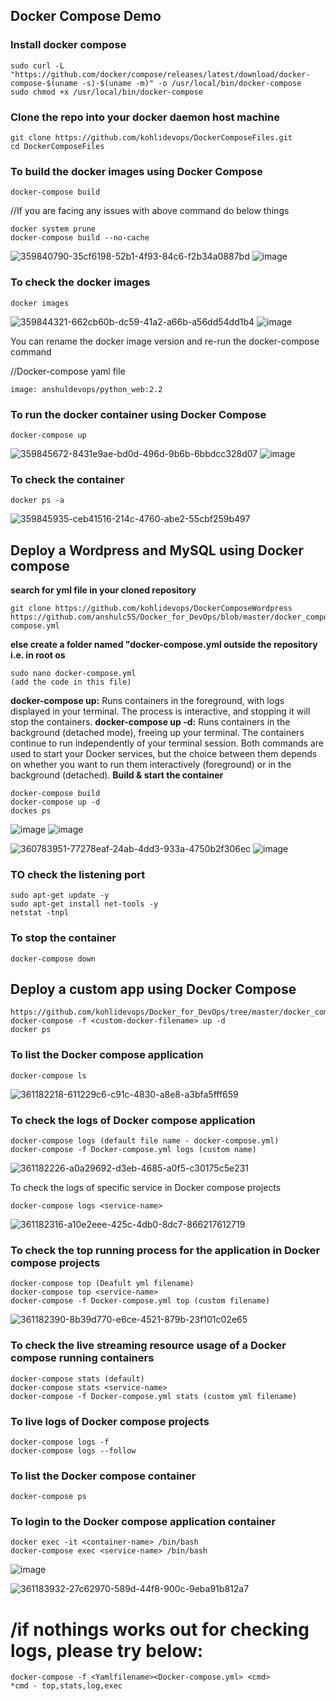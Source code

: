 ## Docker Compose Demo
### Install docker compose
```
sudo curl -L "https://github.com/docker/compose/releases/latest/download/docker-compose-$(uname -s)-$(uname -m)" -o /usr/local/bin/docker-compose
sudo chmod +x /usr/local/bin/docker-compose
```
### Clone the repo into your docker daemon host machine
```
git clone https://github.com/kohlidevops/DockerComposeFiles.git
cd DockerComposeFiles
```
### To build the docker images using Docker Compose
```
docker-compose build
```
//If you are facing any issues with above command do below things
```
docker system prune
docker-compose build --no-cache
```
![359840790-35cf6198-52b1-4f93-84c6-f2b34a0887bd](https://github.com/user-attachments/assets/01f6207b-3148-4a53-90a6-b1f9fc987a30)
![image](https://github.com/user-attachments/assets/d0e415f2-ab81-4226-8713-6579933b3719)


### To check the docker images
```
docker images
```
![359844321-662cb60b-dc59-41a2-a66b-a56dd54dd1b4](https://github.com/user-attachments/assets/71e23674-88d7-443f-8956-ef60b36a2013)
![image](https://github.com/user-attachments/assets/ef9cfad6-f363-4536-bd8c-5a114cd81439)


You can rename the docker image version and re-run the docker-compose command

//Docker-compose yaml file
```
image: anshuldevops/python_web:2.2
```
### To run the docker container using Docker Compose
```
docker-compose up
```
![359845672-8431e9ae-bd0d-496d-9b6b-6bbdcc328d07](https://github.com/user-attachments/assets/672a3993-df9f-4501-86bf-cf53c05448a9)
![image](https://github.com/user-attachments/assets/2244fbbf-fbe5-44a3-906b-26f2dda90d76)

### To check the container
```
docker ps -a
```
![359845935-ceb41516-214c-4760-abe2-55cbf259b497](https://github.com/user-attachments/assets/83acf835-fe7f-448e-abf0-f2592c4d447e)

## Deploy a Wordpress and MySQL using Docker compose
**search for yml file in your cloned repository**
```
git clone https://github.com/kohlidevops/DockerComposeWordpress
https://github.com/anshulc55/Docker_for_DevOps/blob/master/docker_compose_wordpress_mysql/docker-compose.yml
```
**else create a folder named "docker-compose.yml outside the repository i.e. in root os**
```
sudo nano docker-compose.yml
(add the code in this file)
```
**docker-compose up:** Runs containers in the foreground, with logs displayed in your terminal. The process is interactive, and stopping it will stop the containers.
**docker-compose up -d:** Runs containers in the background (detached mode), freeing up your terminal. The containers continue to run independently of your terminal session.
Both commands are used to start your Docker services, but the choice between them depends on whether you want to run them interactively (foreground) or in the background (detached).
**Build & start the container**
```
docker-compose build
docker-compose up -d
dockes ps
```
![image](https://github.com/user-attachments/assets/5164bcfb-db6c-4051-bd44-24f346d88317)
![image](https://github.com/user-attachments/assets/969a5a01-4dc5-462d-89d3-cba99e3d2638)

![360783951-77278eaf-24ab-4dd3-933a-4750b2f306ec](https://github.com/user-attachments/assets/182abc9e-3cde-47bc-a63c-8d04cc323369)
![image](https://github.com/user-attachments/assets/6c908ecd-d944-4872-8df1-846a7e5409bd)

### TO check the listening port
```
sudo apt-get update -y
sudo apt-get install net-tools -y
netstat -tnpl
```
### To stop the container
```
docker-compose down
```
## Deploy a custom app using Docker Compose
```
https://github.com/kohlidevops/Docker_for_DevOps/tree/master/docker_compose_custom_app
docker-compose -f <custom-docker-filename> up -d
docker ps
```
### To list the Docker compose application
```
docker-compose ls
```
![361182218-611229c6-c91c-4830-a8e8-a3bfa5fff659](https://github.com/user-attachments/assets/1e82d05a-1425-4f26-b400-4965ab273a60)

### To check the logs of Docker compose application
```
docker-compose logs (default file name - docker-compose.yml)
docker-compose -f Docker-compose.yml logs (custom name)
```
![361182226-a0a29692-d3eb-4685-a0f5-c30175c5e231](https://github.com/user-attachments/assets/3b586ce9-4a60-4a5c-abd8-f5c59a130f5b)

To check the logs of specific service in Docker compose projects
```
docker-compose logs <service-name>
```
![361182316-a10e2eee-425c-4db0-8dc7-866217612719](https://github.com/user-attachments/assets/9e415550-6350-4c3e-a5cf-fe5f162f75c9)

### To check the top running process for the application in Docker compose projects
```
docker-compose top (Deafult yml filename)
docker-compose top <service-name>
docker-compose -f Docker-compose.yml top (custom filename)
```
![361182390-8b39d770-e6ce-4521-879b-23f101c02e65](https://github.com/user-attachments/assets/e2d77f23-47d6-4c05-bb6f-4f8fde856b0e)

### To check the live streaming resource usage of a Docker compose running containers
```
docker-compose stats (default)
docker-compose stats <service-name>
docker-compose -f Docker-compose.yml stats (custom yml filename)
```
### To live logs of Docker compose projects
```
docker-compose logs -f
docker-compose logs --follow
```
### To list the Docker compose container
```
docker-compose ps
```
### To login to the Docker compose application container
```
docker exec -it <container-name> /bin/bash
docker-compose exec <service-name> /bin/bash
```
![image](https://github.com/user-attachments/assets/a73ca6a0-5666-446f-bba6-28567390363d)

![361183932-27c62970-589d-44f8-900c-9eba91b812a7](https://github.com/user-attachments/assets/dd10a7cb-d3d8-45f9-bf10-6ba8c0d99fce)

# /if nothings works out for checking logs, please try below:
```
docker-compose -f <Yamlfilename><Docker-compose.yml> <cmd>
*cmd - top,stats,log,exec
```
